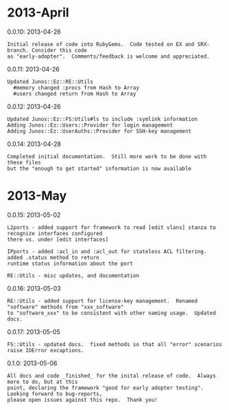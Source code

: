 # 2013-April

  0.0.10: 2013-04-26
  
    Initial release of code into RubyGems.  Code tested on EX and SRX-branch. Consider this code
    as "early-adopter".  Comments/feedback is welcome and appreciated.

  0.0.11: 2013-04-26
  
    Updated Junos::Ez::RE::Utils
      #memory changed :procs from Hash to Array  
      #users changed return from Hash to Array
    
  0.0.12: 2013-04-26
  
    Updated Junos::Ez::FS:Utils#ls to include :symlink information
    Adding Junos::Ez::Users::Provider for login management
    Adding Junos::Ez::UserAuths::Provider for SSH-key management
    
  0.0.14: 2013-04-28
  
    Completed initial documentation.  Still more work to be done with these files
    but the "enough to get started" information is now available
    
# 2013-May    

  0.0.15: 2013-05-02
  
    L2ports - added support for framework to read [edit vlans] stanza to recognize interfaces configured
    there vs. under [edit interfaces]
    
    IPports - added :acl_in and :acl_out for stateless ACL filtering.  added .status method to return
    runtime status information about the port
    
    RE::Utils - misc updates, and documentation

  0.0.16: 2013-05-03
  
    RE::Utils - added support for license-key management.  Renamed "software" methods from "xxx_software"
    to "software_xxx" to be consistent with other naming usage.  Updated docs.
  
  0.0.17: 2013-05-05
  
    FS::Utils - updated docs.  fixed methods so that all "error" scenarios raise IOError excaptions.
  
  0.1.0: 2013-05-06
  
    All docs and code _finished_ for the inital release of code.  Always more to do, but at this
    point, declaring the framework "good for early adopter testing".  Looking forward to bug-reports,
    please open issues against this repo.  Thank you!
